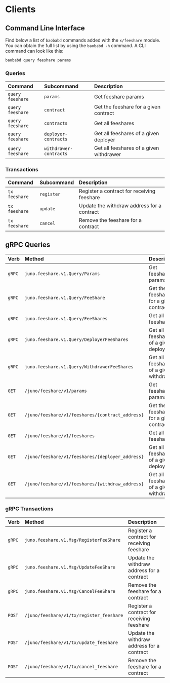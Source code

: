 <!--
order: 8
-->

# Clients

## Command Line Interface

Find below a list of `baobabd` commands added with the  `x/feeshare` module. You can obtain the full list by using the `baobabd -h` command. A CLI command can look like this:

```bash
baobabd query feeshare params
```

### Queries

| Command            | Subcommand             | Description                              |
| :----------------- | :--------------------- | :--------------------------------------- |
| `query` `feeshare` | `params`               | Get feeshare params                      |
| `query` `feeshare` | `contract`             | Get the feeshare for a given contract    |
| `query` `feeshare` | `contracts`            | Get all feeshares                        |
| `query` `feeshare` | `deployer-contracts`   | Get all feeshares of a given deployer    |
| `query` `feeshare` | `withdrawer-contracts` | Get all feeshares of a given withdrawer  |

### Transactions

| Command         | Subcommand | Description                                |
| :-------------- | :--------- | :----------------------------------------- |
| `tx` `feeshare` | `register` | Register a contract for receiving feeshare |
| `tx` `feeshare` | `update`   | Update the withdraw address for a contract |
| `tx` `feeshare` | `cancel`   | Remove the feeshare for a contract         |

## gRPC Queries

| Verb   | Method                                            | Description                              |
| :----- | :------------------------------------------------ | :--------------------------------------- |
| `gRPC` | `juno.feeshare.v1.Query/Params`                   | Get feeshare params                      |
| `gRPC` | `juno.feeshare.v1.Query/FeeShare`                  | Get the feeshare for a given contract    |
| `gRPC` | `juno.feeshare.v1.Query/FeeShares`                 | Get all feeshares                        |
| `gRPC` | `juno.feeshare.v1.Query/DeployerFeeShares`         | Get all feeshares of a given deployer    |
| `gRPC` | `juno.feeshare.v1.Query/WithdrawerFeeShares`       | Get all feeshares of a given withdrawer  |
| `GET`  | `/juno/feeshare/v1/params`                        | Get feeshare params                      |
| `GET`  | `/juno/feeshare/v1/feeshares/{contract_address}`  | Get the feeshare for a given contract    |
| `GET`  | `/juno/feeshare/v1/feeshares`                     | Get all feeshares                        |
| `GET`  | `/juno/feeshare/v1/feeshares/{deployer_address}`  | Get all feeshares of a given deployer    |
| `GET`  | `/juno/feeshare/v1/feeshares/{withdraw_address}`  | Get all feeshares of a given withdrawer  |

### gRPC Transactions

| Verb   | Method                                     | Description                                |
| :----- | :----------------------------------------- | :----------------------------------------- |
| `gRPC` | `juno.feeshare.v1.Msg/RegisterFeeShare`   | Register a contract for receiving feeshare   |
| `gRPC` | `juno.feeshare.v1.Msg/UpdateFeeShare`     | Update the withdraw address for a contract   |
| `gRPC` | `juno.feeshare.v1.Msg/CancelFeeShare`     | Remove the feeshare for a contract           |
| `POST` | `/juno/feeshare/v1/tx/register_feeshare` | Register a contract for receiving feeshare   |
| `POST` | `/juno/feeshare/v1/tx/update_feeshare`   | Update the withdraw address for a contract   |
| `POST` | `/juno/feeshare/v1/tx/cancel_feeshare`   | Remove the feeshare for a contract           |
